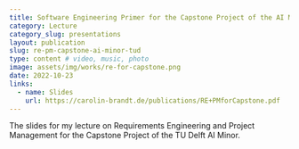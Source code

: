 ```yaml
---
title: Software Engineering Primer for the Capstone Project of the AI Minor @ TU Delft
category: Lecture
category_slug: presentations
layout: publication
slug: re-pm-capstone-ai-minor-tud
type: content # video, music, photo
image: assets/img/works/re-for-capstone.png
date: 2022-10-23
links:
  - name: Slides
    url: https://carolin-brandt.de/publications/RE+PMforCapstone.pdf
---
```


The slides for my lecture on Requirements Engineering and Project Management for the Capstone Project of the TU Delft AI Minor.
